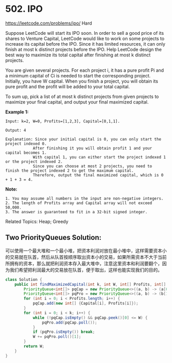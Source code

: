 # 502. IPO
<https://leetcode.com/problems/ipo/>
Hard


Suppose LeetCode will start its IPO soon. In order to sell a good price of its shares to Venture Capital, LeetCode would like to work on some projects to increase its capital before the IPO. Since it has limited resources, it can only finish at most k distinct projects before the IPO. Help LeetCode design the best way to maximize its total capital after finishing at most k distinct projects.

You are given several projects. For each project i, it has a pure profit Pi and a minimum capital of Ci is needed to start the corresponding project. Initially, you have W capital. When you finish a project, you will obtain its pure profit and the profit will be added to your total capital.

To sum up, pick a list of at most k distinct projects from given projects to maximize your final capital, and output your final maximized capital.

**Example 1:**

    Input: k=2, W=0, Profits=[1,2,3], Capital=[0,1,1].

    Output: 4

    Explanation: Since your initial capital is 0, you can only start the project indexed 0.
                After finishing it you will obtain profit 1 and your capital becomes 1.
                With capital 1, you can either start the project indexed 1 or the project indexed 2.
                Since you can choose at most 2 projects, you need to finish the project indexed 2 to get the maximum capital.
                Therefore, output the final maximized capital, which is 0 + 1 + 3 = 4.

**Note:**

    1. You may assume all numbers in the input are non-negative integers.
    2. The length of Profits array and Capital array will not exceed 50,000.
    3. The answer is guaranteed to fit in a 32-bit signed integer.

Related Topics: Heap; Greedy

## Two PriorityQueues Solution: 

可以使用一个最大堆和一个最小堆，把资本利润对放在最小堆中，这样需要资本小的交易就在队首，然后从队首按顺序取出资本小的交易，如果所需资本不大于当前所拥有的资本，那么就把利润资本存入最大堆中，注意这里资本和利润要翻个，因为我们希望把利润最大的交易放在队首，便于取出，这样也能实现我们的目的。

```java
class Solution {
    public int findMaximizedCapital(int k, int W, int[] Profits, int[] Capital) {
        PriorityQueue<int[]> pqCap = new PriorityQueue<>((a, b) -> (a[0] - b[0]));
        PriorityQueue<int[]> pqPro = new PriorityQueue<>((a, b) -> (b[1] - a[1]));
        for (int i = 0; i < Profits.length; i++) {
            pqCap.add(new int[] {Capital[i], Profits[i]});
        }
        for (int i = 0; i < k; i++) {
            while (!pqCap.isEmpty() && pqCap.peek()[0] <= W) {
                pqPro.add(pqCap.poll());
            }
            if (pqPro.isEmpty()) break;
            W += pqPro.poll()[1];
        }
        return W;
    }
}
```